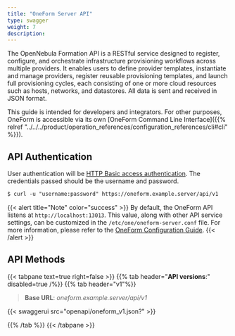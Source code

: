 ```yaml
---
title: "OneForm Server API"
type: swagger
weight: 7
description:
---
```


The OpenNebula Formation API is a RESTful service designed to register, configure, and orchestrate infrastructure provisioning workflows across multiple providers. It enables users to define provider templates, instantiate and manage providers, register reusable provisioning templates, and launch full provisioning cycles, each consisting of one or more cloud resources such as hosts, networks, and datastores. All data is sent and received in JSON format.

This guide is intended for developers and integrators. For other purposes, OneForm is accessible via its own [OneForm Command Line Interface]({{% relref "../../../product/operation_references/configuration_references/cli#cli" %}}).

## API Authentication

User authentication will be [HTTP Basic access authentication](http://tools.ietf.org/html/rfc1945#section-11). The credentials passed should be the username and password.

```default
$ curl -u "username:password" https://oneform.example.server/api/v1
```

{{< alert title="Note" color="success" >}}
By default, the OneForm API listens at `http://localhost:13013`. This value, along with other API service settings, can be customized in the `/etc/one/oneform-server.conf` file.
For more information, please refer to the [OneForm Configuration Guide]().
{{< /alert >}}

## API Methods

{{< tabpane text=true right=false >}}
{{% tab header="**API versions**:" disabled=true /%}}
{{% tab header="v1"%}}

> **Base URL**: *oneform.example.server/api/v1*

{{< swaggerui src="openapi/oneform_v1.json?" >}}

{{% /tab %}}
{{< /tabpane >}}
